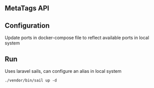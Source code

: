 ## MetaTags API

## Configuration

Update ports in docker-compose file to reflect available ports in local system


## Run

Uses laravel sails, can configure an alias in local system

 `./vendor/bin/sail up -d`

